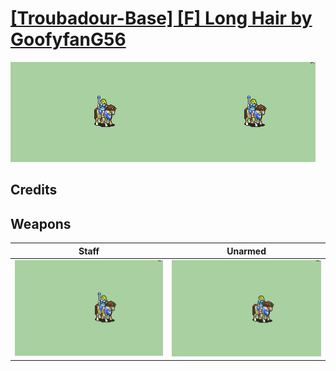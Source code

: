 # [\[Troubadour-Base\] \[F\] Long Hair by GoofyfanG56](./)

<img src="./7.%20Staff/Staff_000.png" alt="[Troubadour-Base] [F] Long Hair by GoofyfanG56 standing" />

## Credits



## Weapons


|Staff |Unarmed |
|  :---: | :---: |
| <img alt="Staff animation" src="./7.%20Staff/Staff.gif" /> | <img alt="Unarmed animation" src="./8.%20Unarmed/Unarmed.gif" /> |
